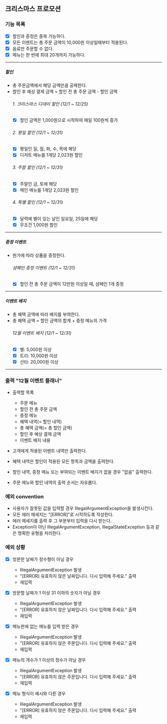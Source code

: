 ## 크리스마스 프로모션

### 기능 목록
- [x] 할인과 증정은 중복 가능하다.
- [x] 모든 이벤트는 총 주문 금액이 10,000원 이상일때부터 적용된다.
- [x] 음료만 주문할 수 없다.
- [x] 메뉴는 한 번에 최대 20개까지 가능하다.

---

##### 할인
- 총 주문금액에서 해당 금액만큼 공제한다.
- 할인 후 예상 결제 금액 = 할인 전 총 주문 금액 - 할인 금액
  ###### 1. 크리스마스 디데이 할인 (12/1 ~ 12/25)
  - [x] 할인 금액은 1,000원으로 시작하여 매일 100원씩 증가
  ###### 2. 평일 할인 (12/1 ~ 12/31)
  - [x] 평일인 일, 월, 화, 수, 목에 해당
  - [x] 디저트 메뉴를 1개당 2,023원 할인
  ###### 3. 주말 할인 (12/1 ~ 12/31)
  - [x] 주말인 금, 토에 해당
  - [x] 메인 메뉴를 1개당 2,023원 할인
  ###### 4. 특별 할인 (12/1 ~ 12/31)
  - [x] 달력에 별이 있는 날인 일요일, 25일에 해당
  - [x] 무조건 1,000원 할인

---

##### 증정 이벤트
- 원가에 따라 상품을 증정한다.
  ###### 샴페인 증정 이벤트 (12/1 ~ 12/31)
  - [x] 할인 전 총 주문 금액이 12만원 이상일 때, 샴페인 1개 증정

---

##### 이벤트 배지
- 총 혜택 금액에 따라 배지를 부여한다.
- 총 혜택 금액 = 할인 금액의 합계 + 증정 메뉴의 가격
  ###### 12월 이벤트 배지 (12/1 ~ 12/31)
  - [x] 별: 5,000원 이상
  - [x] 트리: 10,000원 이상
  - [x] 산타: 20,000원 이상

---

### 출력 "12월 이벤트 플래너"
- 출력할 목록
  - 주문 메뉴
  - 할인 전 총 주문 금액
  - 증정 메뉴 
  - 혜택 내역(= 할인 내역)
  - 총 혜택 금액(= 총 할인 금액)
  - 할인 후 예상 결제 금액
  - 이벤트 배지 내용

- 고객에게 적용된 이벤트 내역만 출력한다.
- 혜택 내역은 할인이 적용된 모든 항목과 금액을 출력한다.
- 할인 내역, 증정 메뉴 또는 부여되는 이벤트 배지가 없을 경우 "없음" 출력한다.
- 주문 메뉴와 할인 내역의 출력 순서는 자유롭다.

### 예외 convention
- 사용자가 잘못된 값을 입력할 경우 IllegalArgumentException을 발생시킨다.
- 모든 에러 메세지는 "[ERROR]"로 시작하도록 작성한다.
- 에러 메세지를 출력 후 그 부분부터 입력을 다시 받는다.
- Exception이 아닌 IllegalArgumentException, IllegalStateException 등과 같은 명확한 유형을 처리한다.

### 예외 상황
- [x] 방문한 날짜가 정수형이 아닐 경우
  - IllegalArgumentException 발생
  - "[ERROR] 유효하지 않은 날짜입니다. 다시 입력해 주세요." 출력
  - 재입력
- [x] 방문할 날짜가 1 이상 31 이하의 숫자가 아닐 경우
  - IllegalArgumentException 발생
  - "[ERROR] 유효하지 않은 날짜입니다. 다시 입력해 주세요." 출력
  - 재입력

- [x] 메뉴판에 없는 메뉴를 입력 받은 경우
  - IllegalArgumentException 발생
  - "[ERROR] 유효하지 않은 주문입니다. 다시 입력해 주세요." 출력
  - 재입력
- [x] 메뉴의 개수가 1 이상의 정수가 아닐 경우
  - IllegalArgumentException 발생
  - "[ERROR] 유효하지 않은 주문입니다. 다시 입력해 주세요." 출력
  - 재입력
- [x] 메뉴 형식이 예시와 다른 경우
  - IllegalArgumentException 발생
  - "[ERROR] 유효하지 않은 주문입니다. 다시 입력해 주세요." 출력
  - 재입력
